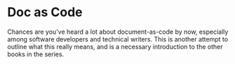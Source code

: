 # Doc as Code

Chances are you've heard a lot about document-as-code by now,
especially among software developers and technical writers. 
This is another attempt to outline what this really means,
and is a necessary introduction to the other books in the series.
